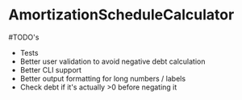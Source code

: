 # AmortizationScheduleCalculator

#TODO's
- Tests
- Better user validation to avoid negative debt calculation
- Better CLI support
- Better output formatting for long numbers / labels
- Check debt if it's actually >0 before negating it